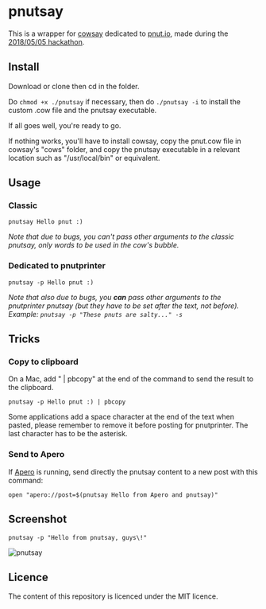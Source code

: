 # pnutsay

This is a wrapper for [cowsay](https://en.wikipedia.org/wiki/Cowsay) dedicated to [pnut.io](https://pnut.io), made during the [2018/05/05 hackathon](https://wiki.pnut.io/5_May_2018).

## Install

Download or clone then cd in the folder.

Do `chmod +x ./pnutsay` if necessary, then do `./pnutsay -i` to install the custom .cow file and the pnutsay executable.

If all goes well, you're ready to go. 

If nothing works, you'll have to install cowsay, copy the pnut.cow file in cowsay's "cows" folder, and copy the pnutsay executable in a relevant location such as "/usr/local/bin" or equivalent.

## Usage

### Classic

    pnutsay Hello pnut :)

*Note that due to bugs, you can't pass other arguments to the classic pnutsay, only words to be used in the cow's bubble.*

### Dedicated to pnutprinter

    pnutsay -p Hello pnut :)

*Note that also due to bugs, you __can__ pass other arguments to the pnutprinter pnutsay (but they have to be set after the text, not before). Example: `pnutsay -p "These pnuts are salty..." -s`*

## Tricks

### Copy to clipboard

On a Mac, add " | pbcopy" at the end of the command to send the result to the clipboard.

    pnutsay -p Hello pnut :) | pbcopy

Some applications add a space character at the end of the text when pasted, please remember to remove it before posting for pnutprinter. The last character has to be the asterisk.

### Send to Apero

If [Apero](https://itunes.apple.com/us/app/apero/id1219902108?l=fr&ls=1&mt=12) is running, send directly the pnutsay content to a new post with this command:

    open "apero://post=$(pnutsay Hello from Apero and pnutsay)"

## Screenshot

    pnutsay -p "Hello from pnutsay, guys\!"

![pnutsay](https://monosnap.com/image/5fNPlAf41BmgXNhw30TInUfKkDRd7q.png)

## Licence

The content of this repository is licenced under the MIT licence.